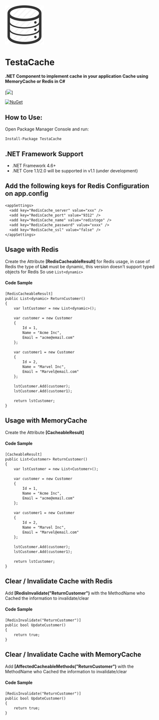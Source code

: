 ![Cache](https://github.com/thiagoloureiro/TestaCache/blob/master/cache-icon.png?raw=true)  

# TestaCache

#### .NET Component to implement cache in your application Cache using MemoryCache or Redis in C#

[<img src="https://wiprojects.visualstudio.com/_apis/public/build/definitions/8ee69205-3d59-40e7-8207-9cc6a8fa8785/6/badge"/>]

[![NuGet](https://buildstats.info/nuget/TestaCache)](http://www.nuget.org/packages/TestaCache)

## How to Use:
Open Package Manager Console and run:

```Install-Package TestaCache```

## .NET Framework Support
- .NET Framework 4.6+
- .NET Core 1.1/2.0 will be supported in v1.1 (under development)

## Add the following keys for Redis Configuration on app.config
  ```
<appSettings>
    <add key="RedisCache_server" value="xxx" />
    <add key="RedisCache_port" value="9312" />
    <add key="RedisCache_name" value="redistogo" />
    <add key="RedisCache_password" value="xxxx" />
    <add key="RedisCache_ssl" value="false" />
</appSettings>
  ```
  

## Usage with Redis
Create the Attribute **[RedisCacheableResult]** for Redis usage, in case of Redis the type of **List** must be dynamic, this version doesn't support typed objects for Redis
So use ```List<dynamic>```

#### Code Sample

``` 
[RedisCacheableResult]
public List<dynamic> ReturnCustomer()
{
	var lstCustomer = new List<dynamic>();

	var customer = new Customer
	{
		Id = 1,
		Name = "Acme Inc",
		Email = "acme@email.com"
	};

	var customer1 = new Customer
	{
		Id = 2,
		Name = "Marvel Inc",
		Email = "Marvel@email.com"
	};

	lstCustomer.Add(customer);
	lstCustomer.Add(customer1);

	return lstCustomer;
}
```

## Usage with MemoryCache
Create the Attribute **[CacheableResult]**

#### Code Sample
```
[CacheableResult]
public List<Customer> ReturnCustomer()
{
	var lstCustomer = new List<Customer>();

	var customer = new Customer
	{
		Id = 1,
		Name = "Acme Inc",
		Email = "acme@email.com"
	};

	var customer1 = new Customer
	{
		Id = 2,
		Name = "Marvel Inc",
		Email = "Marvel@email.com"
	};

	lstCustomer.Add(customer);
	lstCustomer.Add(customer1);

	return lstCustomer;
}
```
	
## Clear / Invalidate Cache with Redis
Add **[RedisInvalidate("ReturnCustomer")** with the MethodName who Cached the information to invalidate/clear

#### Code Sample
```
[RedisInvalidate("ReturnCustomer")]
public bool UpdateCustomer()
{
	return true;
}
```

## Clear / Invalidate Cache with MemoryCache
Add **[AffectedCacheableMethods("ReturnCustomer")** with the MethodName who Cached the information to invalidate/clear

#### Code Sample
```
[RedisInvalidate("ReturnCustomer")]
public bool UpdateCustomer()
{
	return true;
}
```
